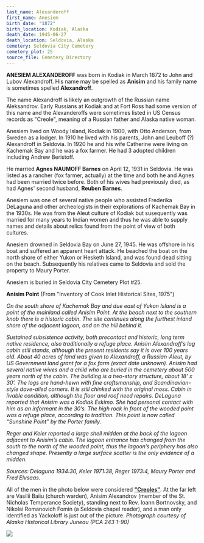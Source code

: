 ```yaml
---
last_name: Alexanderoff
first_name: Anesiem
birth_date: "1872"
birth_location: Kodiak, Alaska
death_date: 1945-06-27
death_location: Seldovia, Alaska
cemetery: Seldovia City Cemetery
cemetery_plot: 25
source_file: Cemetery Directory
---
```


**ANESIEM ALEXANDEROFF** was born in Kodiak in March 1872 to John and Lubov Alexandroff. His name may be spelled as **Anisim** and his family name is sometimes spelled **Alexandroff**. 

The name Alexandroff is likely an outgrowth of the Russian name Aleksandrov. Early Russians at Kodiak and at Fort Ross had some version of this name and the Alexanderoffs were sometimes listed in US Census records as "Creole", meaning of a Russian father and Alaska native woman. 

Anesiem lived on  Woody Island, Kodiak in 1900, with Otto Anderson, from Sweden as a lodger. In 1910 he lived with his parents, John and Leuboff (?)
Alexandroff in Seldovia. In 1920 he and his wife Catherine were living on Kachemak Bay and he was a fox farmer. He had 3 adopted children
including Andrew Beristoff. 

He married **Agnes NAUMOFF Barnes** on April 12, 1931 in
Seldovia. He was listed as a rancher (fox farmer, actually) at the time and both he and Agnes had been married twice before. Both of his wives had previously died, as had Agnes' second husband, **Reuben Barnes**. 

Anesiem was one of several native people who assisted Frederika DeLaguna and other archeologists in their explorations of Kachemak Bay in the 1930s.  He was from the Aleut culture of Kodiak but susequently was married for many years to Indian women and thus he was able to supply names and details about relics found from the point of view of both cultures.

Anesiem drowned in Seldovia Bay on June 27, 1945.  He was offshore in his boat and suffered an apparent heart attack.  He beached the boat on the north shore of either Yukon or Hesketh Island, and was found dead sitting on the beach.  Subsequently his relatives came to Seldovia and sold the property to Maury Porter. 

Anesiem is buried in Seldovia City Cemetery Plot #25.

**Anisim Point** (From "Inventory of Cook Inlet Historical Sites, 1975")

*On the south shore of Kachemak Bay and due east of Yukon Island is a point of the mainland called Anisim Point.  At the beach next to the southern knob there is a historic cabin. The site continues along the furthest inland shore of the adjacent lagoon, and on the hill behind it.*  

*Sustained subsistence activity, both precontact and historic, long term native residence, also traditionally a refuge place.  Anisim Alexandroff’s log cabin still stands, although the present residents say it is over 100 years old.  About 40 acres of land was given to Alexandroff, a Russian-Aleut, by US Government land grant for a fox farm (exact date unknown).  Anisim had several native wives and a child who are buried in the cemetery about 500 years north of the cabin.  The building is a two-story structure, about 18’ x 30’.  The logs are hand-hewn with fine craftsmanship, and Scandinavian-style dove-ailed corners.  It is still chinked with the original moss.  Cabin in livable condition, although the floor and roof need repairs.  DeLaguna reported that Anisim was a Kodiak Eskimo.  She had personal contact with him as an informant in the 30’s.  The high rock in front of the wooded point was a refuge place, according to tradition.  This point is now called “Sunshine Point” by the Porter family.*

*Reger and Keler reported a large shell midden at the back of the lagoon adjacent to Anisim’s cabin.  The lagoon entrance has changed from the south to the north of the wooded point, thus the lagoon’s periphery has also changed shape.  Presently a large surface scatter is the only evidence of a midden.*

*Sources: Delaguna 1934:30, Keler 1971:38, Reger 1973:4, Maury Porter and Fred Elvsaas.*


All of the men in the photo below were considered [**"Creoles"**](../_resources/Seldovia_Russian_Creoles_In.md). At the far left are Vasilii Baiiu (church warden), Anisim Alexandrov (member of the St. Nicholas Temperance Society), standing next to Rev. Ioann Bortnovsky, and Nikolai Romanovich Fomin (a Seldovia chapel reader), and a man only identified as Yackoloff is just out of the picture. *Photograph courtesy of Alaska Historical Library Juneau (PCA 243 1-90)*

![](../assets/images/ANISEM%20ALEXANDROFF/media/image1.jpeg)


